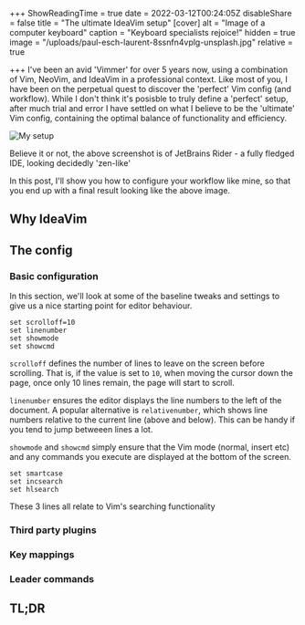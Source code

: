 +++
ShowReadingTime = true
date = 2022-03-12T00:24:05Z
disableShare = false
title = "The ultimate IdeaVim setup"
[cover]
alt = "Image of a computer keyboard"
caption = "Keyboard specialists rejoice!"
hidden = true
image = "/uploads/paul-esch-laurent-8ssnfn4vplg-unsplash.jpg"
relative = true

+++
I've been an avid 'Vimmer' for over 5 years now, using a combination of Vim, NeoVim, and IdeaVim in a professional context.  Like most of you, I have been on the perpetual quest to discover the 'perfect' Vim config (and workflow). While I don't think it's posisble to truly define a 'perfect' setup, after much trial and error I have settled on what I believe to be the 'ultimate' Vim config, containing the optimal balance of functionality and efficiency.

![My setup](/uploads/ideavim.png)

Believe it or not, the above screenshot is of JetBrains Rider - a fully fledged IDE, looking decidedly 'zen-like'

In this post, I'll show you how to configure your workflow like mine, so that you end up with a final result looking like the above image.

## Why IdeaVim

## The config

### Basic configuration

In this section, we'll look at some of the baseline tweaks and settings to give us a nice starting point for editor behaviour.

```vimrc
set scrolloff=10
set linenumber
set showmode
set showcmd
```
`scrolloff` defines the number of lines to leave on the screen before scrolling. That is, if the value is set to `10`, when moving the cursor down the page, once only 10 lines remain, the page will start to scroll.

`linenumber` ensures the editor displays the line numbers to the left of the document. A popular alternative is `relativenumber`, which shows line numbers relative to the current line (above and below). This can be handy if you tend to jump betweeen lines a lot.

`showmode` and `showcmd` simply ensure that the Vim mode (normal, insert etc) and any commands you execute are displayed at the bottom of the screen.

```vimrc
set smartcase
set incsearch
set hlsearch
```

These 3 lines all relate to Vim's searching functionality

### Third party plugins

### Key mappings

### Leader commands

## TL;DR